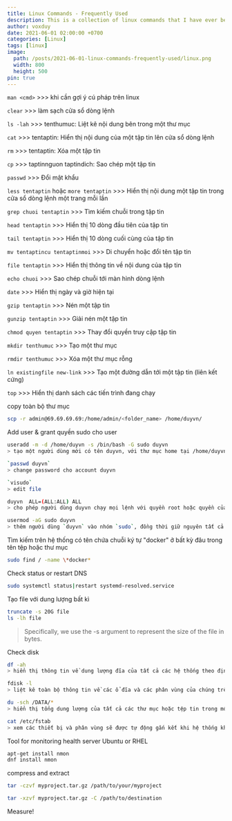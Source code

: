 ```yaml
---
title: Linux Commands - Frequently Used
description: This is a collection of linux commands that I have ever been. And I still keep it up-to-date currently.
author: voxduy
date: 2021-06-01 02:00:00 +0700
categories: [Linux]
tags: [linux]
image:
  path: /posts/2021-06-01-linux-commands-frequently-used/linux.png
  width: 800
  height: 500
pin: true
---
```


`man <cmd>` >>> khi cần gợi ý cú pháp trên linux

`clear` >>> làm sạch cửa sổ dòng lệnh

`ls -lah` >>> tenthumuc: Liệt kê nội dung bên trong một thư mục

`cat` >>> tentaptin: Hiển thị nội dung của một tập tin lên cửa sổ dòng lệnh

`rm` >>> tentaptin: Xóa một tập tin

`cp` >>> taptinnguon taptindich: Sao chép một tập tin

`passwd` >>> Đổi mật khẩu

`less tentaptin` hoặc `more tentaptin` >>> Hiển thị nội dung một tập tin trong cửa sổ dòng lệnh một trang mỗi lần

`grep chuoi tentaptin` >>> Tìm kiếm chuỗi trong tập tin

`head tentaptin` >>> Hiển thị 10 dòng đầu tiên của tập tin

`tail tentaptin` >>> Hiển thị 10 dòng cuối cùng của tập tin

`mv tentaptincu tentaptinmoi` >>> Di chuyển hoặc đổi tên tập tin

`file tentaptin` >>> Hiển thị thông tin về nội dung của tập tin

`echo chuoi` >>> Sao chép chuỗi tới màn hình dòng lệnh

`date` >>> Hiển thị ngày và giờ hiện tại

`gzip tentaptin` >>> Nén một tập tin

`gunzip tentaptin` >>> Giải nén một tập tin

`chmod quyen tentaptin` >>> Thay đổi quyền truy cập tập tin

`mkdir tenthumuc` >>> Tạo một thư mục

`rmdir tenthumuc` >>> Xóa một thư mục rỗng

`ln existingfile new-link` >>> Tạo một đường dẫn tới một tập tin (liên kết cứng)

`top` >>> Hiển thị danh sách các tiến trình đang chạy

copy toàn bộ thư mục

```bash
scp -r admin@69.69.69.69:/home/admin/<folder_name> /home/duyvn/
```

Add user & grant quyền sudo cho user

```bash
useradd -m -d /home/duyvn -s /bin/bash -G sudo duyvn
> tạo một người dùng mới có tên duyvn, với thư mục home tại /home/duyvn, sử dụng shell bash, và có quyền quản trị (là thành viên của nhóm sudo)

`passwd duyvn`
> change password cho account duyvn

`visudo`
> edit file

duyvn  ALL=(ALL:ALL) ALL
> cho phép người dùng duyvn chạy mọi lệnh với quyền root hoặc quyền của bất kỳ người dùng nào khác trên hệ thống

usermod -aG sudo duyvn
> thêm người dùng `duyvn` vào nhóm `sudo`, đồng thời giữ nguyên tất cả các nhóm mà người dùng này đã thuộc về trước đó. Sau khi thực hiện lệnh này, `duyvn` sẽ có quyền thực hiện các lệnh với quyền của người dùng root thông qua lệnh `sudo`
```

Tìm kiếm trên hệ thống có tên chứa chuỗi ký tự "docker" ở bất kỳ đâu trong tên tệp hoặc thư mục

```bash
sudo find / -name \*docker*
```

Check status or restart DNS

```bash
sudo systemctl status|restart systemd-resolved.service
```

Tạo file với dung lượng bất kì

```bash
truncate -s 20G file
ls -lh file
```
> Specifically, we use the -s argument to represent the size of the file in bytes.

Check disk

```bash
df -ah
> hiển thị thông tin về dung lượng đĩa của tất cả các hệ thống theo định dạng human-readable

fdisk -l
> liệt kê toàn bộ thông tin về các ổ đĩa và các phân vùng của chúng trên hệ thống

du -sch /DATA/*
> hiển thị tổng dung lượng của tất cả các thư mục hoặc tệp tin trong một thư mục cụ thể

cat /etc/fstab
> xem các thiết bị và phân vùng sẽ được tự động gắn kết khi hệ thống khởi động
```

Tool for monitoring health server Ubuntu or RHEL

```bash
apt-get install nmon
dnf install nmon
```

compress and extract

```bash
tar -czvf myproject.tar.gz /path/to/your/myproject

tar -xzvf myproject.tar.gz -C /path/to/destination
```

Measure!

